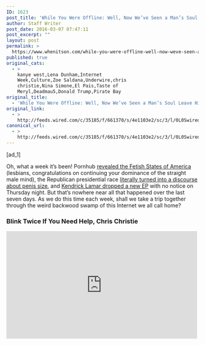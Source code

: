 ```yaml
---
ID: 1623
post_title: 'While You Were Offline: Well, Now We’ve Seen a Man’s Soul Leave His Body on Live TV'
author: Staff Writer
post_date: 2016-03-07 07:47:11
post_excerpt: ""
layout: post
permalink: >
  https://www.whenitson.com/while-you-were-offline-well-now-weve-seen-a-mans-soul-leave-his-body-on-live-tv/
published: true
original_cats:
  - >
    kanye west,Lena Dunham,Internet
    Week,Culture,Zoe Saldana,Underwire,chris
    christie,Nina Simone,El Pais,Taste of
    Meryl,Deadmau5,Donald Trump,Pirate Bay
original_title:
  - 'While You Were Offline: Well, Now We’ve Seen a Man’s Soul Leave His Body on Live TV'
original_link:
  - >
    http://feeds.wired.com/c/35185/f/661370/s/4e1103e2/sc/3/l/0L0Swired0N0C20A160C0A30Cinternet0Eweek0E610C/story01.htm
canonical_url:
  - >
    http://feeds.wired.com/c/35185/f/661370/s/4e1103e2/sc/3/l/0L0Swired0N0C20A160C0A30Cinternet0Eweek0E610C/story01.htm
---
```

 [ad_1]
<br><div id=""><p>Oh, what a week it’s been! Pornhub <a href="http://www.pornhub.com/insights/united-states-top-searches">revealed the Fetish States of America</a> (lesbians, congratulations on continuing your dominance of the straight male mind), the Republican presidential race <a href="http://www.cnn.com/2016/03/03/politics/donald-trump-small-hands-marco-rubio/">literally turned into a discourse about penis size</a>, and <a href="https://twitter.com/kendricklamar/status/705605181182849028">Kendrick Lamar dropped a new EP</a> with no notice on Thursday night. But that’s nowhere near all that happened over the last seven days. As we do this time each week, shall we take a trip together through the weird backwood swamp of this Internet we all call home?</p>
<h3>Blink Twice If You Need Help, Chris Christie</h3>
<p><iframe width="500" height="281" src="https://www.youtube.com/embed/60wWGMmO7M8?feature=oembed" frameborder="0" allowfullscreen=""/><br/><strong>What Happened:</strong> He might have withdrawn from the race, but nonetheless, Chris Christie won Super Tuesday thanks to a performance presenting Donald Trump that got everyone talking.</p>
<p><strong>Where It Blew Up:</strong> Twitter, blogs, media think pieces</p>
<p><strong>What <em>Really</em> Happened:</strong> You’ve doubtlessly already seen Donald Trump’s victory speech from this Tuesday’s election results, but if not it’s above. </p>
<p>What caught everyone’s attention wasn’t what Trump was saying, but what was happening <em>behind</em> Trump. Chris Christie’s performance, somewhere between panicked and confused, <a href="http://www.home.tampabay.com/news/politics/national/commentary-on-chris-christies-wordless-screaming-while-standing-behind/2267636">very</a> <a href="http://www.npr.org/2016/03/02/468875131/christie-stands-by-trump-as-new-jersey-supporters-wonder-why">quickly</a> <a href="http://www.chicagotribune.com/news/opinion/commentary/ct-chris-christie-is-now-ruined-20160301-story.html">became</a> <a href="http://www.slate.com/blogs/the_slatest/2016/03/01/chris_christie_introduces_donald_trump_in_what_appears_to_be_a_hostage_situation.html">a</a> <a href="http://gothamist.com/2016/03/02/dead-eyed_christie_drumpf.php">thing</a>, <a href="http://reason.com/blog/2016/03/02/the-sad-embarrassing-spectacle-of-chris">with</a> <a href="https://www.washingtonpost.com/news/the-fix/wp/2016/03/01/the-many-pained-expressions-of-chris-christie-standing-behind-donald-trump/">people</a> <a href="http://www.rollingstone.com/politics/news/watch-chris-christie-die-inside-beside-donald-trump-on-super-tuesday-20160302">either</a> <a href="http://www.today.com/video/concern-for-chris-christie-at-trump-s-super-tuesday-speech-goes-viral-634901059944">worried</a> <a href="http://www.latimes.com/politics/la-pol-prez-chris-christie-super-tuesday-20160301-htmlstory.html">or</a> <a href="http://www.vanityfair.com/news/2016/03/chris-christie-trump-super-tuesday">amused</a> <a href="http://www.theblaze.com/stories/2016/03/01/as-trump-gave-super-tuesday-speech-people-couldnt-help-but-notice-expression-on-christies-face/">by what</a> <a href="http://talkingpointsmemo.com/livewire/twitter-christie-trump-hostage-super-tuesday">they</a> <a href="http://www.people.com/article/freechrischristie-twitter-donald-trump-super-tuesday">saw</a>.</p>
<p>Twitter was, of course, ready to weigh in with instant commentary:</p>
<p> </p>
<blockquote class="twitter-tweet" data-lang="en" readability="6.9278350515464"><p>
Is Chris Christie about to have a stroke?</p>
<p>— Official Wanda Sykes (@iamwandasykes) <a href="https://twitter.com/iamwandasykes/status/704862815878656001">March 2, 2016</a>
</p></blockquote>

<blockquote class="twitter-tweet" data-lang="en" readability="8.1">
<p dir="ltr" lang="en">In all seriousness, Chris Christie looks so strange. Like he’s about to vomit.</p>
<p>— emily nussbaum (@emilynussbaum) <a href="https://twitter.com/emilynussbaum/status/704862238268628993">March 2, 2016</a></p></blockquote>

<blockquote class="twitter-tweet" data-lang="en" readability="7.1186440677966"><p>
Chris Christie looks like my dog when she realizes our car ride was to the vet</p>
<p>— Matthew (@Matthops82) <a href="https://twitter.com/Matthops82/status/704862826645442560">March 2, 2016</a>
</p></blockquote>

<blockquote class="twitter-tweet" data-lang="en" readability="5.4426229508197">
<p dir="ltr" lang="en">What is going through Chris Christie’s head right now? <a href="https://t.co/p9ZNvhio49">pic.twitter.com/p9ZNvhio49</a></p>
<p>— Matt Viser (@mviser) <a href="https://twitter.com/mviser/status/704862891783094272">March 2, 2016</a></p></blockquote>

<blockquote class="twitter-tweet" data-lang="en" readability="9.2934782608696"><p>
Chris Christie has been re-enacting Mike Myers’ “Uh-oh, Kanye is veering off the script… What do I do?” Face for 15 solid minutes.</p>
<p>— Bill Simmons (@BillSimmons) <a href="https://twitter.com/BillSimmons/status/704863705444450304">March 2, 2016</a>
</p></blockquote>

<blockquote class="twitter-tweet" data-lang="en" readability="4.6666666666667">
<p dir="ltr" lang="en">“OH GOD WHAT HAVE I DONE?” —<a href="https://twitter.com/ChrisChristie">@ChrisChristie</a> <a href="https://t.co/5JFjeQCMnH">https://t.co/5JFjeQCMnH</a></p>
<p>— Andrew Klavan (@andrewklavan) <a href="https://twitter.com/andrewklavan/status/704916623312949249">March 2, 2016</a></p></blockquote>

<blockquote class="twitter-tweet" data-lang="en" readability="4.7884615384615"><p>
It’s Day 6 of the Christie Hostage Crisis. <a href="https://twitter.com/hashtag/ThoughtsAndPrayers?src=hash">#ThoughtsAndPrayers</a> <a href="https://twitter.com/hashtag/FreeChrisChristie?src=hash">#FreeChrisChristie</a> <a href="https://t.co/jmNe11TbTT">https://t.co/jmNe11TbTT</a></p>
<p>— Russell Thomas (@MrMeritology) <a href="https://twitter.com/MrMeritology/status/704931968090292225">March 2, 2016</a>
</p></blockquote>

<blockquote class="twitter-tweet" data-lang="en" readability="8.3606557377049">
<p dir="ltr" lang="en">Y’all are mean to Chris Christie. What did he ever do except debase himself &amp; betray any values he pretended to have in exchange for power?</p>
<p>— Steve Hely (@helytimes) <a href="https://twitter.com/helytimes/status/705074352497098756">March 2, 2016</a></p></blockquote>

<p>Things reached such fever pitch that <a href="http://abcnews.go.com/Politics/chris-christie-denies-held-hostage-super-tuesday/story?id=37373738">Christie was forced to hold a press conference</a> in which he <em>actually said</em>, “No, I wasn’t being held hostage; no, I wasn’t sitting up there saying, ‘Oh, my God” … I understand everybody had a lot of fun with it; it doesn’t matter to me. I’ve had a lot of fun on the Internet with people at times, too.” Sure, perhaps. But <em>this</em> much fun?</p>
<p><strong>The Takeaway:</strong> Of course, that was earlier this week. Things have probably changed since th—</p>
<blockquote class="twitter-tweet" data-lang="en" readability="7.2827586206897"><p>
UPDATE: Chris Christie just finished cutting up Mr. Trump’s waffles just the way he likes them.</p>
<p>— scott feschuk (@scottfeschuk) <a href="https://twitter.com/scottfeschuk/status/705002410910093312">March 2, 2016</a>
</p></blockquote>

<h3>Imma Let You Finish Downloading, But This Twitter Beef Is the Weirdest of All Time</h3>
<p><strong>What Happened:</strong> Does Kanye West use Pirate Bay? After a picture he tweeted appeared to suggest the answer was yes, the Internet pounced (and Kanye parried).</p>
<p><strong>Where It Blew Up:</strong> Twitter, media think pieces</p>
<p><strong>What <em>Really</em> Happened:</strong> Ah, what would a week on the Internet be without Kanye doing something ridiculous? This week, however, it was seemingly by accident, as this tweet (below) ended up revealing more news than he probably intended. Namely, that Kanye’s browser tabs included The Pirate Bay, a fact that <a href="http://www.cnn.com/2016/03/02/entertainment/kanye-west-pirate-bay-feat/index.html">was</a> <a href="http://www.engadget.com/2016/03/02/kanye-pirate-bay-pornhub/">not</a> <a href="http://arstechnica.com/business/2016/03/kanye-west-caught-using-pirate-bay-to-download-music-software/">missed</a> <a href="http://www.cnbc.com/2016/03/02/does-kanye-west-secretly-use-the-pirate-bay.html">by</a> <a href="http://mashable.com/2016/03/01/kanye-pirate-bay/#_wgKVHov2gq1">many</a>, <a href="http://www.theguardian.com/technology/2016/mar/02/kanye-west-secret-pirate-bay-user-serum">likely</a> <a href="http://www.geek.com/news/kanye-west-caught-using-pirate-bay-to-pirate-recording-software-1648819/">to</a> <a href="http://nypost.com/2016/03/02/kanye-tweet-accidentally-shows-him-browsing-file-sharing-site-pirate-bay/">Ye’s</a> <a href="http://nypost.com/2016/03/02/kanye-tweet-accidentally-shows-him-browsing-file-sharing-site-pirate-bay/">embarrassment</a>.</p>
<blockquote class="twitter-tweet" data-lang="en" readability="3.7837837837838">
<p dir="ltr" lang="und">Day 3 <a href="https://t.co/zPw0eFEFGF">pic.twitter.com/zPw0eFEFGF</a></p>
<p>— KANYE WEST (@kanyewest) <a href="https://twitter.com/kanyewest/status/704873833564659712">March 2, 2016</a></p></blockquote>

<p>It got stranger, as Kanye was seemingly torrenting Serum, the sound-editing software from Xfer Records, created by Deadmau5, who just so happened to have co-founded Tidal with Kanye. He noticed.</p>
<blockquote class="twitter-tweet" data-conversation="none" data-lang="en" readability="4.9375"><p>
What the fuck <a href="https://twitter.com/kanyewest">@kanyewest</a> … Can’t afford serum? Dick. <a href="https://t.co/8B2aiyORZs">pic.twitter.com/8B2aiyORZs</a></p>
<p>— dead mow cinco (@deadmau5) <a href="https://twitter.com/deadmau5/status/704876167157907456">March 2, 2016</a>
</p></blockquote>

<blockquote class="twitter-tweet" data-lang="en" readability="6.4">
<p dir="ltr" lang="en">Let’s start a Kickstarter to help <a href="https://twitter.com/kanyewest">@kanyewest</a> afford a copy of Serum.</p>
<p>— dead mow cinco (@deadmau5) <a href="https://twitter.com/deadmau5/status/704878038937243648">March 2, 2016</a></p></blockquote>

<blockquote class="twitter-tweet" data-lang="en" readability="5.6363636363636"><p>
He needs a small loan of 200$ <a href="https://twitter.com/hashtag/prayforyeezy?src=hash">#prayforyeezy</a></p>
<p>— dead mow cinco (@deadmau5) <a href="https://twitter.com/deadmau5/status/704878336594415616">March 2, 2016</a>
</p></blockquote>

<p>As should only be expected, this did not go down well with Mr. West.</p>
<blockquote class="twitter-tweet" data-lang="en" readability="6.3238095238095">
<p dir="ltr" lang="en"><a href="https://twitter.com/deadmau5">@Deadmau5</a> … is this person’s name pronounced dead-mow-five?</p>
<p>— KANYE WEST (@kanyewest) <a href="https://twitter.com/kanyewest/status/705097867757752322">March 2, 2016</a></p></blockquote>

<blockquote class="twitter-tweet" data-lang="en" readability="6.5352112676056"><p>
# ok very serious question…</p>
<p>— KANYE WEST (@kanyewest) <a href="https://twitter.com/kanyewest/status/705098537290354688">March 2, 2016</a>
</p></blockquote>

<blockquote class="twitter-tweet" data-lang="en" readability="8.3076923076923">
<p dir="ltr" lang="en"># whose job is it to carry the head on the plane # hash tag # do you check the mickey mouse head or carry on # does it get hot?</p>
<p>— KANYE WEST (@kanyewest) <a href="https://twitter.com/kanyewest/status/705098673852715010">March 2, 2016</a></p></blockquote>

<blockquote class="twitter-tweet" data-lang="en" readability="7.1034482758621"><p>
# ok another super serious question … is there a portable fan situation?</p>
<p>— KANYE WEST (@kanyewest) <a href="https://twitter.com/kanyewest/status/705099006838444032">March 2, 2016</a>
</p></blockquote>

<blockquote class="twitter-tweet" data-lang="en" readability="7.0630630630631">
<p dir="ltr" lang="en"># hash tag you raised Tidal’s subscriptions by a whopping downloads</p>
<p>— KANYE WEST (@kanyewest) <a href="https://twitter.com/kanyewest/status/705099712353968129">March 2, 2016</a></p></blockquote>

<blockquote class="twitter-tweet" data-lang="en" readability="8.3571428571429"><p>
# I’m bored ### when you get married will your wife have a giant minnie mouse head? # This brightened up my day… thank you dead-mow-five</p>
<p>— KANYE WEST (@kanyewest) <a href="https://twitter.com/kanyewest/status/705099806834823168">March 2, 2016</a>
</p></blockquote>

<blockquote class="twitter-tweet" data-lang="en" readability="7">
<p dir="ltr" lang="en">Do you do birthday parties?? My daughter loves Minnie mouse…</p>
<p>— KANYE WEST (@kanyewest) <a href="https://twitter.com/kanyewest/status/705099993347133440">March 2, 2016</a></p></blockquote>

<blockquote class="twitter-tweet" data-lang="en" readability="7.2463768115942"><p>
can you please bring the minnie mouse head … not yours she specifically likes minnie mouse …</p>
<p>— KANYE WEST (@kanyewest) <a href="https://twitter.com/kanyewest/status/705100180065034240">March 2, 2016</a>
</p></blockquote>

<blockquote class="twitter-tweet" data-lang="en" readability="8.3117647058824">
<p dir="ltr" lang="en">I need you to perform at her party with specifically a minnie mouse dead-mow-five head… not a mickey mouse dead-mow-five head.</p>
<p>— KANYE WEST (@kanyewest) <a href="https://twitter.com/kanyewest/status/705100376622637060">March 2, 2016</a></p></blockquote>

<blockquote class="twitter-tweet" data-lang="en" readability="8.26875"><p>
I’m very detailed oriented and I will know the difference so don’t try to just throw a bow on the original head…</p>
<p>— KANYE WEST (@kanyewest) <a href="https://twitter.com/kanyewest/status/705100610002096128">March 2, 2016</a>
</p></blockquote>

<blockquote class="twitter-tweet" data-lang="en" readability="6.3272727272727">
<p dir="ltr" lang="en">I want to stream you performing in a Minnie Mouse head on <a href="https://twitter.com/TIDALHiFi">@TIDALHiFi</a></p>
<p>— KANYE WEST (@kanyewest) <a href="https://twitter.com/kanyewest/status/705128371903193088">March 2, 2016</a></p></blockquote>

<blockquote class="twitter-tweet" data-lang="en" readability="7.0122699386503"><p>
Imma let you finish…. But you should probably be saving the money for a 4th grade education. <a href="https://t.co/1yqBoIg1Z1">https://t.co/1yqBoIg1Z1</a></p>
<p>— dead mow cinco (@deadmau5) <a href="https://twitter.com/deadmau5/status/705169577676640256">March 2, 2016</a>
</p></blockquote>

<blockquote class="twitter-tweet" data-lang="en" readability="7.5724137931034">
<p dir="ltr" lang="en"><a href="https://twitter.com/kanyewest">@kanyewest</a> perform at your own daughters parties. You’re a bigger fuckin clown than anyone I know.</p>
<p>— dead mow cinco (@deadmau5) <a href="https://twitter.com/deadmau5/status/705180212003102720">March 2, 2016</a></p></blockquote>

<p>It was an unusually underwhelming Twitter beef considering those involved, which of course meant that <a href="http://gizmodo.com/kanye-champion-of-paid-streaming-music-got-caught-tor-1762334371">plenty</a> <a href="http://www.cnet.com/news/deadmau5-rats-out-kanye-over-pirate-bay-gaffe/">of</a> <a href="http://www.billboard.com/articles/news/dance/6897291/deadmau5-kanye-west-pirate-bay">people</a> <a href="http://www.spin.com/2016/03/deadmau5-kanye-west-pirate-bay-torrent-sufjan-stevens-gotcha/">noticed</a>. No news as yet if Deadmau5 has launched a LivingMinni3 spinoff inspired by the exchange, sadly.</p>
<p><strong>The Takeaway:</strong> Perhaps the funniest part of the entire thing was the suggestion by Kanye West’s publicity team that it clearly wasn’t actually Kanye’s own computer, but a screenshot of someone else’s that he was using to illustrate piracy’s dangers.</p>
<h3>What Happened, Miss Simone?</h3>
<p><strong>What Happened:</strong> The first trailer for an upcoming biopic of musician/activist/all-round-badass Nina Simone dropped, reigniting an argument about whether or not Zoe Saldana was right for the lead role.</p>
<p><strong>Where It Blew Up:</strong> Twitter, media think pieces</p>
<p><strong>What <em>Really</em> Happened:</strong> Nina Simone was an amazing, and amazingly complicated, woman—one watch of the Netflix documentary <em>What Happened, Miss Simone?</em> makes that clear—which would make a biopic of her life an obvious choice. Less obvious, however, is the choice of actress to play Simone. Producers went for <em>Avatar</em> and <em>Star Trek’</em>s Zoe Saldana, and this week, audiences got their first look at her in the role. </p>
<p><iframe width="500" height="281" src="https://www.youtube.com/embed/W3EWygLE_No?feature=oembed" frameborder="0" allowfullscreen=""/></p>
<p>If you’re thinking, “<em>Wait</em>. Is Zoe Saldana wearing blackface in that movie?” then you’re not alone. <a href="http://www.slate.com/blogs/browbeat/2016/03/02/the_first_trailer_for_the_controversial_nina_simone_biopic_starring_zoe.html">A</a> <a href="http://www.independent.co.uk/voices/casting-zoe-saldana-in-blackface-as-nina-simone-exposes-the-shocking-colourism-of-hollywood-a6909761.html">lot</a> <a href="http://www.huffingtonpost.com/entry/the-nina-trailer-is-what-happens-when-white-people-tell-black-stories_us_56d74238e4b0bf0dab34472a">of</a> <a href="http://www.kesq.com/news/zoe-saldanas-blackface-in-nina-is-a-slap/38337928">other</a> <a href="http://www.people.com/article/zoe-saldana-nina-simone-poster-backlash?xid=rss-topheadlines">people</a> <a href="http://pagesix.com/2016/03/03/zoe-saldana-under-fire-for-black-face-in-nina-simone-biopic/?_ga=1.70797336.900017482.1434638142">asked</a> <a href="http://www.breitbart.com/big-hollywood/2016/03/03/mixed-black-actress-zoe-saldana-fire-blackface-nina-simone-biopic/">the</a> <a href="http://www.newsweek.com/zoe-saldanas-nina-simone-biopic-poster-criticized-using-blackface-432365">same</a> <a href="http://www.inquisitr.com/2852829/more-uproar-against-zoe-saldana-going-in-blackface-for-nina-simone-biopic/">question</a>.</p>
<blockquote class="twitter-tweet" data-lang="en" readability="6.970297029703">
<p dir="ltr" lang="en">zoe saldana looks foolish at nina simone. foolish.</p>
<p>— Tracy Clayton (@brokeymcpoverty) <a href="https://twitter.com/brokeymcpoverty/status/704731444963373056">March 1, 2016</a></p></blockquote>

<blockquote class="twitter-tweet" data-lang="en" readability="7.8453038674033"><p>
Even though Zoe Saldana is a WOC, Nina Simone stuff is blackface. I’m not debating anyone. It just is. <a href="https://t.co/WzgyKqUUG5">pic.twitter.com/WzgyKqUUG5</a></p>
<p>— ItsJustJayNow (@ChocnessMonsta) <a href="https://twitter.com/ChocnessMonsta/status/704735575631384576">March 1, 2016</a>
</p></blockquote>

<blockquote class="twitter-tweet" data-lang="en" readability="7.0819672131148">
<p dir="ltr" lang="en">They would rather put Zoe Saldana in brown face than to hire an actress with darker skin. Nina Simone deserves more. <a href="https://t.co/HSuCnPjIH3">pic.twitter.com/HSuCnPjIH3</a></p>
<p>— Marty. (@Atwitisborn) <a href="https://twitter.com/Atwitisborn/status/704742229240377344">March 1, 2016</a></p></blockquote>

<blockquote class="twitter-tweet" data-lang="en" readability="8.3197674418605"><p>
Zoe Saldana should have never been an option to play Nina Simone. They literally had to paint her face for that role. HOT MESS.</p>
<p>— Awesomely Luvvie (@Luvvie) <a href="https://twitter.com/Luvvie/status/704747894109310976">March 1, 2016</a>
</p></blockquote>

<blockquote class="twitter-tweet" data-lang="en" readability="9.3121693121693">
<p dir="ltr" lang="en">This pics of Zoe Saldana as Nina Simone…listen, you’ll never convince me a dark skinned Black woman couldn’t have played that role better.</p>
<p>— Mikki Kendall (@Karnythia) <a href="https://twitter.com/Karnythia/status/704768605095895040">March 1, 2016</a></p></blockquote>

<blockquote class="twitter-tweet" data-lang="en" readability="7.218045112782"><p>
That Zoe Saldana pic as Nina Simone looks like the blackface of a bad Halloween or frat party</p>
<p>— ProfB (@AntheaButler) <a href="https://twitter.com/AntheaButler/status/704782858209116161">March 1, 2016</a>
</p></blockquote>

<blockquote class="twitter-tweet" data-lang="en" readability="8.3426966292135">
<p dir="ltr" lang="en">I feel like whoever did Zoe Saldana’s make up for “Nina” saw “Tropic Thunder” and thought RDJ’s look was a how to guide.</p>
<p>— Lux Alptraum (@LuxAlptraum) <a href="https://twitter.com/LuxAlptraum/status/705082953798459393">March 2, 2016</a></p></blockquote>

<p>The official Twitter account of Simone’s estate was somewhat more direct.</p>
<blockquote class="twitter-tweet" data-lang="en" readability="6.6758620689655"><p>
.<a href="https://twitter.com/zoesaldana">@zoesaldana</a> Cool story but please take Nina’s name out your mouth. For the rest of your life.</p>
<p>— Nina Simone (@NinaSimoneMusic) <a href="https://twitter.com/NinaSimoneMusic/status/705202774154223617">March 3, 2016</a>
</p></blockquote>

<p>Unsurprisingly, <a href="http://time.com/4246276/nina-simone-zoe-saldana-twitter/">that</a> <a href="http://www.rollingstone.com/music/news/nina-simone-estate-slams-biopic-star-zoe-saldana-20160303">tweet</a> <a href="http://abcnews.go.com/Entertainment/nina-simone-biopic-draws-backlash-family-estate/story?id=37367316">grabbed</a> <a href="http://www.theguardian.com/film/2016/mar/03/nina-simone-biopic-star-zoe-saldana">much</a> <a href="http://variety.com/2016/film/news/zoe-saldana-nina-simone-twitter-race-controversy-1201722204/">attention</a> <a href="http://www.nydailynews.com/entertainment/movies/nina-simone-estate-blasts-actress-zoe-saldana-article-1.2551527">when</a> <a href="https://www.colorlines.com/articles/nina-simones-estate-internet-go-after-seeing-nina-trailer">posted</a>, but at least one person is standing up for Saldana: <a href="http://www.theroot.com/blogs/the_grapevine/2016/03/bet_s_founder_defends_zoe_saldana_s_role_in_nina_simone_biopic.html">Robert L. Johnson, founder of BET</a>—which just happens to be distributing the movie. “The most important thing is that creativity or quality of performance should never be judged on the basis of color, or ethnicity, or physical likeness,” he <a href="http://blogs.indiewire.com/shadowandact/rlj-entertainment-founder-robert-l-johnson-issues-statement-on-nina-controversy-20160303">said in a statement</a>. Which might explain the origin of this hashtag:</p>
<blockquote class="twitter-tweet" data-conversation="none" data-lang="en" readability="4.3529411764706">
<p dir="ltr" lang="en">Future and Migos as the Beatles <a href="https://twitter.com/hashtag/BlackactorsinWhiteface?src=hash">#BlackactorsinWhiteface</a> <a href="https://t.co/3TyqMU5ffP">pic.twitter.com/3TyqMU5ffP</a></p>
<p>— Angelica Pickles (@Itsprincesssyd_) <a href="https://twitter.com/Itsprincesssyd_/status/705440155310661632">March 3, 2016</a></p></blockquote>

<blockquote class="twitter-tweet" data-lang="en" readability="4"><p>
Michael Ealy as JFK <a href="https://twitter.com/hashtag/Blackactorsinwhiteface?src=hash">#Blackactorsinwhiteface</a> <a href="https://t.co/9RSn6H4d4L">pic.twitter.com/9RSn6H4d4L</a></p>
<p>— Angelica Pickles (@Itsprincesssyd_) <a href="https://twitter.com/Itsprincesssyd_/status/705442543463489536">March 3, 2016</a>
</p></blockquote>

<blockquote class="twitter-tweet" data-lang="en" readability="4.3795620437956">
<p dir="ltr" lang="en">Brandy in the Queen Elizabeth Biopic <a href="https://twitter.com/hashtag/Blackactorsinwhiteface?src=hash">#Blackactorsinwhiteface</a> <a href="https://t.co/Iaj2e7Zji7">pic.twitter.com/Iaj2e7Zji7</a></p>
<p>— Bare Witness (@TheQuietfreedom) <a href="https://twitter.com/TheQuietfreedom/status/705534294983372801">March 3, 2016</a></p></blockquote>

<blockquote class="twitter-tweet" data-lang="en" readability="3.9674796747967"><p>
Future as Meryl Streep <a href="https://twitter.com/hashtag/BlackactorsinWhiteface?src=hash">#BlackactorsinWhiteface</a> <a href="https://t.co/aK7Yuuyu7q">pic.twitter.com/aK7Yuuyu7q</a></p>
<p>— Fool’s Gold (@Alexis_Mercury) <a href="https://twitter.com/Alexis_Mercury/status/705581300137254914">March 4, 2016</a>
</p></blockquote>

<p><strong>The Takeaway:</strong> Yes, race is a complicated issue, and it’s true to an extent that actors shouldn’t be judged on their physical likeness to their (real world) roles. But, at the same time, didn’t we just go through something like this?</p>
<blockquote class="twitter-tweet" data-lang="en" readability="10.222826086957">
<p dir="ltr" lang="en">Zoe Saldana as Nina Simone needs to meet the same indifference from audiences, especially Black ones, as ‘Gods Of Egypt’. Seriously.</p>
<p>— Rusty Redenbacher (@rustymk2) <a href="https://twitter.com/rustymk2/status/704764650185838592">March 1, 2016</a></p></blockquote>

<h3>That’s Me in the Corner (Maybe)</h3>
<p><strong>What Happened:</strong> Lena Dunham got upset that a magazine had Photoshopped her appearance on its latest cover. Only problem is, it actually hadn’t.</p>
<p><strong>Where It Blew Up:</strong> Instagram, blogs, media think pieces</p>
<p><strong>What <em>Really</em> Happened:</strong> Lena Dunham took to Instagram this week to complain about the fact that her photo on the cover of <em>El Pais</em>‘ <em>Tentaciones</em> magazine had been Photoshopped without her permission:</p>
<blockquote class="instagram-media" style="background: #FFF; border: 0; border-radius: 3px; box-shadow: 0 0 1px 0 rgba(0,0,0,0.5),0 1px 10px 0 rgba(0,0,0,0.15); margin: 1px; max-width: 658px; padding: 0; width: calc(100% - 2px);" data-instgrm-captioned="" data-instgrm-version="6" readability="-2.5923566878981">

</blockquote>

<p>Her comments were <a href="http://www.theguardian.com/culture/2016/mar/01/lena-dunham-criticises-use-of-mad-photoshop-on-magazine-cover">picked</a> <a href="http://www.attn.com/stories/6274/lena-dunham-reaction-photoshopped">up</a> <a href="http://www.cnn.com/2016/03/01/entertainment/lena-dunham-tentaciones-photoshop-feat/index.html">and</a> <a href="https://www.good.is/articles/girls-star-says-enough-with-the-photoshop">widely</a> <a href="http://www.refinery29.com/2016/02/104303/lena-dunham-magazine-photoshop-fail">shared</a>, prompting new discussion about the use of Photoshop and retouching of women’s photographs in popular culture.</p>
<p>There was just one problem, as <a href="http://elpais.com/elpais/2016/03/01/inenglish/1456831687_568839.html">the response from <em>El Pais</em> made clear</a>. “Of course, we are aware that any media outlet needs to be responsible for what it publishes, but this photo was previously approved by the agency, the photographer and your publicist,” the paper’s open letter revealed. “We acquired the photo via the Corbis agency, and we used the original that they sent us without applying any kind of retouching.” To prove it, they shared the original image (and to make nice, they offered Dunham a subscription to the magazine).</p>
<p>Dunham replied, once again, via Instagram:</p>
<blockquote class="instagram-media" style="background: #FFF; border: 0; border-radius: 3px; box-shadow: 0 0 1px 0 rgba(0,0,0,0.5),0 1px 10px 0 rgba(0,0,0,0.15); margin: 1px; max-width: 658px; padding: 0; width: calc(100% - 2px);" data-instgrm-captioned="" data-instgrm-version="6" readability="-0.78214285714286">

</blockquote>

<p><strong>The Takeaway:</strong> Is this a case of the right hand not knowing what the left hand was doing, because the left hand had agreed to being retouched so that the right hand couldn’t even recognize it?</p>
<h3>Cancel the Oscars, We Already Have Our Best Actress For 2017</h3>
<p><strong>What Happened:</strong> We all love food, but you know what would make food better? America’s greatest living actress, demonstrating her versatility once again.</p>
<p><strong>Where It Blew Up:</strong> Instagram, media think pieces</p>
<p><strong>What <em>Really</em> Happened:</strong> And talking about actresses and Photoshopping … look, there’s no way to properly introduce it, so we’re just going to share some examples of the latest Instagram feed that people are going wild over.</p>
<p> </p>
<blockquote class="instagram-media" style="background: #FFF; border: 0; border-radius: 3px; box-shadow: 0 0 1px 0 rgba(0,0,0,0.5),0 1px 10px 0 rgba(0,0,0,0.15); margin: 1px; max-width: 658px; padding: 0; width: calc(100% - 2px);" data-instgrm-captioned="" data-instgrm-version="6" readability="-6.3765957446809">

</blockquote>

<blockquote class="instagram-media" style="background: #FFF; border: 0; border-radius: 3px; box-shadow: 0 0 1px 0 rgba(0,0,0,0.5),0 1px 10px 0 rgba(0,0,0,0.15); margin: 1px; max-width: 658px; padding: 0; width: calc(100% - 2px);" data-instgrm-captioned="" data-instgrm-version="6" readability="-5.4814814814815">

</blockquote>

<blockquote class="instagram-media" style="background: #FFF; border: 0; border-radius: 3px; box-shadow: 0 0 1px 0 rgba(0,0,0,0.5),0 1px 10px 0 rgba(0,0,0,0.15); margin: 1px; max-width: 658px; padding: 0; width: calc(100% - 2px);" data-instgrm-captioned="" data-instgrm-version="6" readability="-6.7256637168142">

</blockquote>

<p>Welcome to Taste of Streep, an Instagram account that really does just mash-up Meryl and food. It’s a simple appeal, sure, but one that’s <a href="http://www.bustle.com/articles/145719-the-taste-of-streep-instagram-has-no-rhyme-or-reason-but-thankfully-we-dont-need-any">won</a> <a href="http://www.eonline.com/news/745491/taste-of-streep-isn-t-the-instagram-account-we-deserve-but-it-s-the-one-we-need-right-now">over</a> <a href="http://www.dailymail.co.uk/femail/article-3472836/Bizarre-Instagram-account-transforms-Meryl-Streep-food.html">a</a> <a href="http://www.theverge.com/2016/2/4/10915650/taste-of-streep-instagram-meryl-foods">lot of</a> <a href="http://greatideas.people.com/2016/02/03/taste-of-meryl-streep-instagram/">people</a> <a href="http://nymag.com/thecut/2016/03/here-is-meryl-streep-and-a-bunch-of-food.html">in</a> the <a href="http://www.elleuk.com/fashion/trends/taste-of-streep-instagram">the</a> <a href="http://www.thefrisky.com/2016-03-02/the-new-taste-of-streep-instagram-is-a-breakfast-of-champions/">last</a> <a href="http://www.refinery29.com/2016/03/105076/taste-of-streep-instagram">few</a> <a href="http://www.avclub.com/article/now-theres-instagram-account-combines-meryl-streep-233189">days</a>. It’s easy to see why: Not only is it a gloriously stupid idea, but it’s one that no one realized they needed until they saw it. We can only hope for high-quality rip-offs to debut any minute now: Vin Diesel morphed into the side of trucks, called “Van Diesel,” perhaps.</p>
<p><strong>The Takeaway:</strong> How could anyone hope to add anything to this?</p>
<blockquote class="instagram-media" style="background: #FFF; border: 0; border-radius: 3px; box-shadow: 0 0 1px 0 rgba(0,0,0,0.5),0 1px 10px 0 rgba(0,0,0,0.15); margin: 1px; max-width: 658px; padding: 0; width: calc(100% - 2px);" data-instgrm-captioned="" data-instgrm-version="6" readability="-6.8097345132743">

</blockquote>

<p>Enjoy it while it lasts. It’s only a matter of time before you’ve seen this kind of thing so often that you lose your appetite.</p>

			<a class="visually-hidden skip-to-text-link focusable bg-white" href="#start-of-content">Go Back to Top. Skip To: Start of Article.</a>

			
</div>
<br>[ad_2]
<br><a href="http://feeds.wired.com/c/35185/f/661370/s/4e1103e2/sc/3/l/0L0Swired0N0C20A160C0A30Cinternet0Eweek0E610C/story01.htm">Source </a>